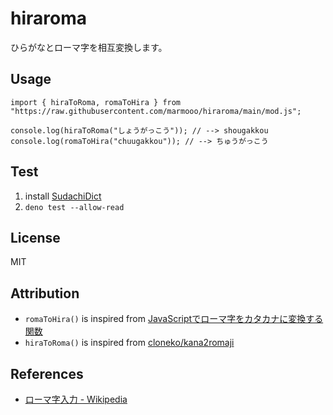 # hiraroma

ひらがなとローマ字を相互変換します。

## Usage

```
import { hiraToRoma, romaToHira } from "https://raw.githubusercontent.com/marmooo/hiraroma/main/mod.js";

console.log(hiraToRoma("しょうがっこう")); // --> shougakkou
console.log(romaToHira("chuugakkou")); // --> ちゅうがっこう
```

## Test

1. install [SudachiDict](https://github.com/WorksApplications/SudachiDict)
2. `deno test --allow-read`

## License

MIT

## Attribution

- `romaToHira()` is inspired from
  [JavaScriptでローマ字をカタカナに変換する関数](https://qiita.com/recordare/items/35a27f6b88b9413fef91)
- `hiraToRoma()` is inspired from
  [cloneko/kana2romaji](https://github.com/cloneko/kana2romaji)

## References

- [ローマ字入力 - Wikipedia](https://ja.wikipedia.org/wiki/ローマ字入力)
